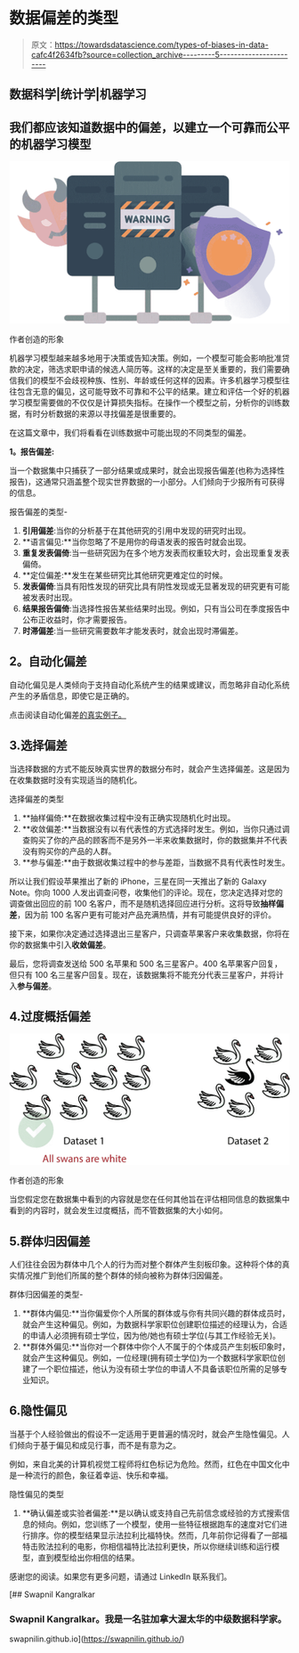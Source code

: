 # 数据偏差的类型

> 原文：<https://towardsdatascience.com/types-of-biases-in-data-cafc4f2634fb?source=collection_archive---------5----------------------->

## 数据科学|统计学|机器学习

## 我们都应该知道数据中的偏差，以建立一个可靠而公平的机器学习模型

![](img/7d640f6b6c43d7ae544ae43479a139e8.png)

作者创造的形象

机器学习模型越来越多地用于决策或告知决策。例如，一个模型可能会影响批准贷款的决定，筛选求职申请的候选人简历等。这样的决定是至关重要的，我们需要确信我们的模型不会歧视种族、性别、年龄或任何这样的因素。许多机器学习模型往往包含无意的偏见，这可能导致不可靠和不公平的结果。建立和评估一个好的机器学习模型需要做的不仅仅是计算损失指标。在操作一个模型之前，分析你的训练数据，有时分析数据的来源以寻找偏差是很重要的。

在这篇文章中，我们将看看在训练数据中可能出现的不同类型的偏差。

**1。报告偏差:**

当一个数据集中只捕获了一部分结果或成果时，就会出现报告偏差(也称为选择性报告)，这通常只涵盖整个现实世界数据的一小部分。人们倾向于少报所有可获得的信息。

报告偏差的类型-

1.  **引用偏差**:当你的分析基于在其他研究的引用中发现的研究时出现。
2.  **语言偏见:**当你忽略了不是用你的母语发表的报告时就会出现。
3.  **重复发表偏倚**:当一些研究因为在多个地方发表而权重较大时，会出现重复发表偏倚。
4.  **定位偏差:**发生在某些研究比其他研究更难定位的时候。
5.  **发表偏倚**:当具有阳性发现的研究比具有阴性发现或无显著发现的研究更有可能被发表时出现。
6.  **结果报告偏倚**:当选择性报告某些结果时出现。例如，只有当公司在季度报告中公布正收益时，你才需要报告。
7.  **时滞偏差**:当一些研究需要数年才能发表时，就会出现时滞偏差。

## **2。自动化偏差**

自动化偏见是人类倾向于支持自动化系统产生的结果或建议，而忽略非自动化系统产生的矛盾信息，即使它是正确的。

点击阅读自动化偏差[的真实例子。](https://www.newyorker.com/science/maria-konnikova/hazards-automation)

## 3.选择偏差

当选择数据的方式不能反映真实世界的数据分布时，就会产生选择偏差。这是因为在收集数据时没有实现适当的随机化。

选择偏差的类型

1.  **抽样偏倚:**在数据收集过程中没有正确实现随机化时出现。
2.  **收敛偏差:**当数据没有以有代表性的方式选择时发生。例如，当你只通过调查购买了你的产品的顾客而不是另外一半来收集数据时，你的数据集并不代表没有购买你的产品的人群。
3.  **参与偏差:**由于数据收集过程中的参与差距，当数据不具有代表性时发生。

所以让我们假设苹果推出了新的 iPhone，三星在同一天推出了新的 Galaxy Note。你向 1000 人发出调查问卷，收集他们的评论。现在，您决定选择对您的调查做出回应的前 100 名客户，而不是随机选择回应进行分析。这将导致**抽样偏差**，因为前 100 名客户更有可能对产品充满热情，并有可能提供良好的评价。

接下来，如果你决定通过选择退出三星客户，只调查苹果客户来收集数据，你将在你的数据集中引入**收敛偏差**。

最后，您将调查发送给 500 名苹果和 500 名三星客户。400 名苹果客户回复，但只有 100 名三星客户回复。现在，该数据集将不能充分代表三星客户，并将计入**参与偏差**。

## 4.过度概括偏差

![](img/5ffb2350808c60ec677eda404a232b2f.png)

作者创造的形象

当您假定您在数据集中看到的内容就是您在任何其他旨在评估相同信息的数据集中看到的内容时，就会发生过度概括，而不管数据集的大小如何。

## 5.群体归因偏差

人们往往会因为群体中几个人的行为而对整个群体产生刻板印象。这种将个体的真实情况推广到他们所属的整个群体的倾向被称为群体归因偏差。

群体归因偏差的类型-

1.  **群体内偏见:**当你偏爱你个人所属的群体或与你有共同兴趣的群体成员时，就会产生这种偏见。例如，为数据科学家职位创建职位描述的经理认为，合适的申请人必须拥有硕士学位，因为他/她也有硕士学位(与其工作经验无关)。
2.  **群体外偏见:**当你对一个群体中你个人不属于的个体成员产生刻板印象时，就会产生这种偏见。例如，一位经理(拥有硕士学位)为一个数据科学家职位创建了一个职位描述，他认为没有硕士学位的申请人不具备该职位所需的足够专业知识。

## 6.隐性偏见

当基于个人经验做出的假设不一定适用于更普遍的情况时，就会产生隐性偏见。人们倾向于基于偏见和成见行事，而不是有意为之。

例如，来自北美的计算机视觉工程师将红色标记为危险。然而，红色在中国文化中是一种流行的颜色，象征着幸运、快乐和幸福。

隐性偏见的类型

1.  **确认偏差或实验者偏差:**是以确认或支持自己先前信念或经验的方式搜索信息的倾向。例如，您训练了一个模型，使用一些特征根据跑车的速度对它们进行排序。你的模型结果显示法拉利比福特快。然而，几年前你记得看了一部福特击败法拉利的电影，你相信福特比法拉利更快，所以你继续训练和运行模型，直到模型给出你相信的结果。

感谢您的阅读。如果您有更多问题，请通过 LinkedIn 联系我们。

[](https://swapnilin.github.io/) [## Swapnil Kangralkar

### Swapnil Kangralkar。我是一名驻加拿大渥太华的中级数据科学家。

swapnilin.github.io](https://swapnilin.github.io/)